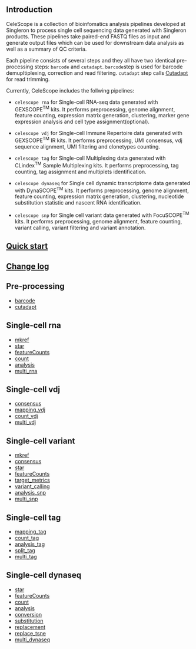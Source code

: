 ## Introduction
CeleScope is a collection of bioinfomatics analysis pipelines developed at Singleron to process single cell sequencing data generated with Singleron products. These pipelines take paired-end FASTQ files as input and generate output files which can be used for downstream data analysis as well as a summary of QC criteria.

Each pipeline consists of several steps and they all have two identical pre-processing steps: `barcode` and `cutadapt`. `barcode`step is used for barcode demupltiplexing, correction and read filtering. `cutadapt` step calls [Cutadapt](https://cutadapt.readthedocs.io/en/stable/) for read trimming.

Currently, CeleScope includes the follwing pipelines:

- `celescope rna` for Single-cell RNA-seq data generated with GEXSCOPE<sup>TM</sup> kits. It performs preprocessing, genome alignment, feature counting, expression matrix generation, clustering, marker gene expression analysis and cell type assignment(optional).

- `celescope vdj` for Single-cell Immune Repertoire data generated with GEXSCOPE<sup>TM</sup> IR kits. It performs preprocessing, UMI consensus, vdj sequence alignment, UMI filtering and clonetypes counting.

- `celescope tag` for Single-cell Multiplexing data generated with CLindex<sup>TM</sup> Sample Multiplexing kits. It performs preprocessing, tag counting, tag assignment and multiplets identification.

- `celescope dynaseq` for Single cell dynamic transcriptome data generated with DynaSCOPE<sup>TM</sup> kits. It performs preprocessing, genome alignment, feature counting, expression matrix generation, clustering, nucleotide substitution statistic and nascent RNA identification.

- `celescope snp` for Single cell variant data generated with FocuSCOPE<sup>TM</sup> kits. It performs preprocessing, genome alignment, feature counting, variant calling, variant filtering and variant annotation.


## [Quick start](quick_start.md)

## [Change log](CHANGELOG.md)

## Pre-processing

- [barcode](tools/barcode.md)
- [cutadapt](tools/cutadapt.md)
## Single-cell rna
- [mkref](rna/mkref.md)
- [star](rna/star.md)
- [featureCounts](tools/featureCounts.md)
- [count](tools/count.md)
- [analysis](rna/analysis.md)
- [multi_rna](rna/multi_rna.md)
## Single-cell vdj
- [consensus](tools/consensus.md)
- [mapping_vdj](vdj/mapping_vdj.md)
- [count_vdj](vdj/count_vdj.md)
- [multi_vdj](vdj/multi_vdj.md)
## Single-cell variant
- [mkref](snp/mkref.md)
- [consensus](tools/consensus.md)
- [star](rna/star.md)
- [featureCounts](tools/featureCounts.md)
- [target_metrics](tools/target_metrics.md)
- [variant_calling](snp/variant_calling.md)
- [analysis_snp](snp/analysis_snp.md)
- [multi_snp](snp/multi_snp.md)
## Single-cell tag
- [mapping_tag](tag/mapping_tag.md)
- [count_tag](tag/count_tag.md)
- [analysis_tag](tag/analysis_tag.md)
- [split_tag](tag/split_tag.md)
- [multi_tag](tag/multi_tag.md)
## Single-cell dynaseq
- [star](rna/star.md)
- [featureCounts](tools/featureCounts.md)
- [count](tools/count.md)
- [analysis](rna/analysis.md)
- [conversion](dynaseq/conversion.md)
- [substitution](dynaseq/substitution.md)
- [replacement](dynaseq/replacement.md)
- [replace_tsne](dynaseq/replace_tsne.md)
- [multi_dynaseq](dynaseq/multi_dynaseq.md)

